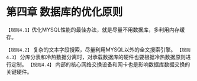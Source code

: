 第四章 数据库的优化原则
====
`【规则4.1】`优化MYSQL性能的最佳办法，就是尽量不用数据库，多利用内存缓存。

`【规则4.2】` 复杂的文本字段搜索，尽量利用MYSQL以外的全文搜索引擎。
`【规则4.3】` 分库分表和冷热数据分离时，对承载数据库的硬件也要根据冷热数据原则进行定制。
`【规则4.4】` 内部的核心网络交换设备和网卡也是影响数据库数据交换的关键硬件。
